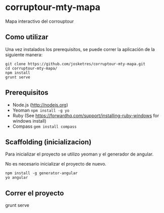 corruptour-mty-mapa
===================

Mapa interactivo del corrouptour

Como utilizar
-----
Una vez instalados los prerequisitos, se puede correr la aplicación de la siguiente manera:

    git clone https://github.com/josketres/corruptour-mty-mapa.git
    cd corruptour-mty-mapa/
    npm install
    grunt serve

Prerequisitos
-----

* Node.js (http://nodejs.org)
* Yeoman `npm install -g yo`
* Ruby (See https://forwardhq.com/support/installing-ruby-windows for windows install)
* Compass `gem install compass`

Scaffolding (inicializacion)
-----
Para inicializar el proyecto se utilizo yeoman y el generador de angular. 

No es necesario inicializar el proyecto de nuevo.
   
    npm install -g generator-angular
    yo angular

Correr el proyecto
-----
grunt serve
